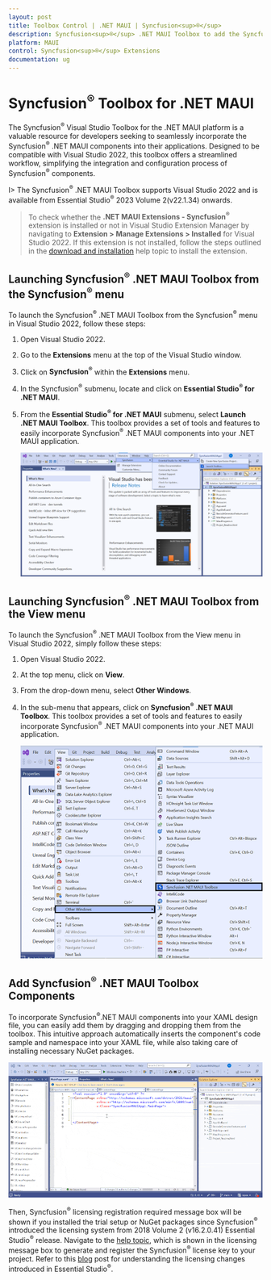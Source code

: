 ```yaml
---
layout: post
title: Toolbox Control | .NET MAUI | Syncfusion<sup>®</sup>
description: Syncfusion<sup>®</sup> .NET MAUI Toolbox to add the Syncfusion<sup>®</sup> .NET MAUI (.NET MAUI.Forms) controls in your project without coding in the Visual Studio designer.
platform: MAUI
control: Syncfusion<sup>®</sup> Extensions
documentation: ug
---
```


# Syncfusion<sup>®</sup> Toolbox for .NET MAUI 

The Syncfusion<sup>®</sup> Visual Studio Toolbox for the .NET MAUI platform is a valuable resource for developers seeking to seamlessly incorporate the Syncfusion<sup>®</sup> .NET MAUI components into their applications. Designed to be compatible with Visual Studio 2022, this toolbox offers a streamlined workflow, simplifying the integration and configuration process of Syncfusion<sup>®</sup> components.

I> The Syncfusion<sup>®</sup> .NET MAUI Toolbox supports Visual Studio 2022 and is available from Essential Studio<sup>®</sup> 2023 Volume 2(v22.1.34) onwards.

> To check whether the **.NET MAUI Extensions - Syncfusion<sup>®</sup>** extension is installed or not in Visual Studio Extension Manager by navigating to **Extension > Manage Extensions > Installed** for Visual Studio 2022. If this extension is not installed, follow the steps outlined in the [download and installation](download-and-installation) help topic to install the extension.

## Launching Syncfusion<sup>®</sup> .NET MAUI Toolbox from the Syncfusion<sup>®</sup> menu

To launch the Syncfusion<sup>®</sup> .NET MAUI Toolbox from the Syncfusion<sup>®</sup> menu in Visual Studio 2022, follow these steps: 
1. Open Visual Studio 2022. 
2. Go to the **Extensions** menu at the top of the Visual Studio window. 
3. Click on **Syncfusion<sup>®</sup>** within the **Extensions** menu. 
4. In the Syncfusion<sup>®</sup> submenu, locate and click on **Essential Studio<sup>®</sup> for .NET MAUI**. 
5. From the **Essential Studio<sup>®</sup> for .NET MAUI** submenu, select **Launch .NET MAUI Toolbox**.
This toolbox provides a set of tools and features to easily incorporate Syncfusion<sup>®</sup> .NET MAUI components into your .NET MAUI application.

   ![Syncfusion .NET MAUI Custom Toolbox via Syncfusion<sup>®</sup> menu](images/ToolboxSyncfusionMenu.png)

## Launching Syncfusion<sup>®</sup> .NET MAUI Toolbox from the View menu

To launch the Syncfusion<sup>®</sup> .NET MAUI Toolbox from the View menu in Visual Studio 2022, simply follow these steps:
1. Open Visual Studio 2022.
2. At the top menu, click on **View**.
3. From the drop-down menu, select **Other Windows**.
4. In the sub-menu that appears, click on **Syncfusion<sup>®</sup> .NET MAUI Toolbox**.
This toolbox provides a set of tools and features to easily incorporate Syncfusion<sup>®</sup> .NET MAUI components into your .NET MAUI application.

   ![Syncfusion .NET MAUI Custom Toolbox view menu](images/ToolboxViewMenu.png)

## Add Syncfusion<sup>®</sup> .NET MAUI Toolbox Components
   
To incorporate Syncfusion<sup>®</sup>.NET MAUI components into your XAML design file, you can easily add them by dragging and dropping them from the toolbox. This intuitive approach automatically inserts the component's code sample and namespace into your XAML file, while also taking care of installing necessary NuGet packages.

   ![Syncfusion .NET MAUI Toolbox Wizard](images/ToolboxComponents.gif)

Then, Syncfusion<sup>®</sup> licensing registration required message box will be shown if you installed the trial setup or NuGet packages since Syncfusion<sup>®</sup> introduced the licensing system from 2018 Volume 2 (v16.2.0.41) Essential Studio<sup>®</sup> release. Navigate to the [help topic](https://help.syncfusion.com/common/essential-studio/licensing/license-key#how-to-generate-syncfusion-license-key), which is shown in the licensing message box to generate and register the Syncfusion<sup>®</sup> license key to your project. Refer to this [blog](https://blog.syncfusion.com/post/Whats-New-in-2018-Volume-2-Licensing-Changes-in-the-1620x-Version-of-Essential-Studio.aspx) post for understanding the licensing changes introduced in Essential Studio<sup>®</sup>.